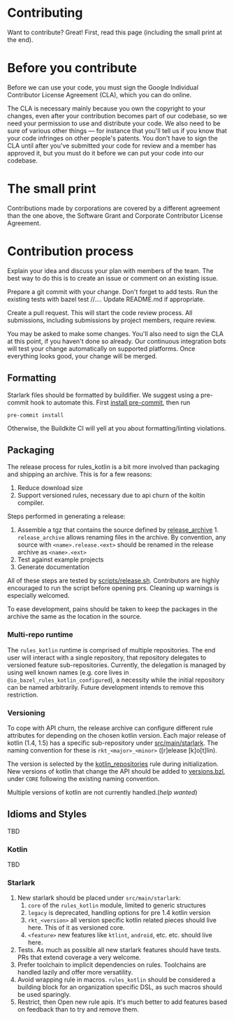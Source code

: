 # Contributing

Want to contribute? Great! First, read this page (including the small print at the end).

# Before you contribute

Before we can use your code, you must sign the Google Individual Contributor License Agreement (CLA), which you can do online.

The CLA is necessary mainly because you own the copyright to your changes, even after your contribution becomes part of our codebase, so we need your permission to use and distribute your code. We also need to be sure of various other things — for instance that you'll tell us if you know that your code infringes on other people's patents. You don't have to sign the CLA until after you've submitted your code for review and a member has approved it, but you must do it before we can put your code into our codebase.

# The small print

Contributions made by corporations are covered by a different agreement than the one above, the Software Grant and Corporate Contributor License Agreement.

# Contribution process

Explain your idea and discuss your plan with members of the team. The best way to do this is to create an issue or comment on an existing issue.

Prepare a git commit with your change. Don't forget to add tests. Run the existing tests with bazel test //.... Update README.md if appropriate.

Create a pull request. This will start the code review process. All submissions, including submissions by project members, require review.

You may be asked to make some changes. You'll also need to sign the CLA at this point, if you haven't done so already. Our continuous integration bots will test your change automatically on supported platforms. Once everything looks good, your change will be merged.

## Formatting

Starlark files should be formatted by buildifier.
We suggest using a pre-commit hook to automate this.
First [install pre-commit](https://pre-commit.com/#installation),
then run

```shell
pre-commit install
```

Otherwise, the Buildkite CI will yell at you about formatting/linting violations.

## Packaging

The release process for rules_kotlin is a bit more involved than packaging and shipping an archive. This is for a few reasons:
  1. Reduce download size
  1. Support versioned rules, necessary due to api churn of the koltin compiler.
 
Steps performed in generating a release:
  1. Assemble a tgz that contains the source defined by [release_archive](src/main/starlark/release/packager.bzl)
    1. `release_archive` allows renaming files in the archive. By convention, any source with `<name>.release.<ext>` should be renamed in the release archive as `<name>.<ext>`
  1. Test against example projects
  1. Generate documentation
  
All of these steps are tested by [scripts/release.sh](scripts/release.sh). Contributors are highly encouraged to run the script before opening prs. Cleaning up warnings is especially welcomed.

To ease development, pains should be taken to keep the packages in the archive the same as the location in the source.

### Multi-repo runtime

The `rules_kotlin` runtime is comprised of multiple repositories. The end user will interact with a single repository, that repository delegates to 
versioned feature sub-repositories. Currently, the delegation is managed by using well known names (e.g. core lives in `@io_bazel_rules_kotlin_configured`),
a necessity while the initial repository can be named arbitrarily. Future development intends to remove this restriction.

### Versioning

To cope with API churn, the release archive can configure different rule attributes for depending on the chosen kotlin version.
 Each major release of kotlin (1.4, 1.5) has a specific sub-repository under [src/main/starlark](src/main/starlark). The naming convention for these
  is `rkt_<major>_<minor>` ([r]elease [k]o[t]lin).

The version is selected by the [kotlin_repositories](src/main/starlark/repositories/initialize.release.bzl) rule during initialization. 
New versions of kotlin that change the API should be added to [versions.bzl](src/main/starlark/repositories/versions.bzl), under `CORE` following the 
existing naming convention.

Multiple versions of kotlin are not currently handled.(_help wanted_)

## Idioms and Styles
TBD

### Kotlin
TBD

### Starlark
  1. New starlark should be placed under `src/main/starlark`:
      1. `core` of the `rules_kotlin` module, limited to generic structures  
      1. `legacy` is deprecated, handling options for pre 1.4 kotlin version
      1. `rkt_<version>` all version specific kotlin related pieces should live here. This of it as versioned core.
      1. `<feature>` new features like `ktlint`, `android`, etc. etc. should live here.
  1. Tests. As much as possible all new starlark features should have tests. PRs that extend coverage a very welcome.
  1. Prefer toolchain to implicit dependencies on rules. Toolchains are handled lazily and offer more versatility.
  1. Avoid wrapping rule in macros. `rules_kotlin` should be considered a building block for an organization specific DSL, as such macros should be used sparingly.
  1. Restrict, then Open new rule apis. It's much better to add features based on feedback than to try and remove them. 
  
